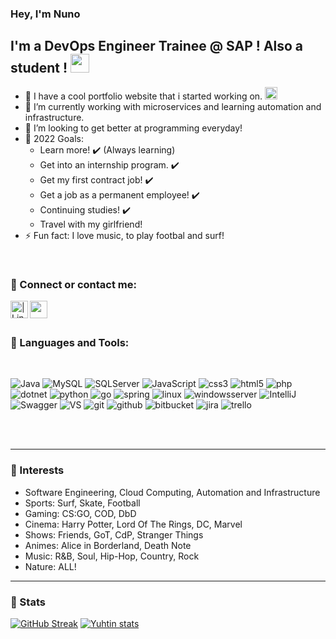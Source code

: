 ### Hey, I'm Nuno


## I'm a DevOps Engineer Trainee @ SAP ! Also a student ! <img src="https://raw.githubusercontent.com/aemmadi/aemmadi/master/wave.gif" width="30px" >

- 🔭 I have a cool portfolio website that i started working on. [<img  width="20px" src="https://cdn.icon-icons.com/icons2/1858/PNG/512/iconfinder-websitebuilder-4263525_117861.png" />][portfolio]
- 🌱 I’m currently working with microservices and learning automation and infrastructure.
- 👯 I’m looking to get better at programming everyday!
- 🥅 2022 Goals: 
    - Learn more! ✔️ (Always learning)
    - Get into an internship program. ✔️ 
    - Get my first contract job! ✔️
    - Get a job as a permanent employee! ✔️
    - Continuing studies! ✔️
    - Travel with my girlfriend!
- ⚡ Fun fact: I love music, to play footbal and surf!

<br />

### 💬 Connect or contact me:

[<img align="left" alt=" | LinkedIn" width="28px" src="https://cdn-icons-png.flaticon.com/512/174/174857.png" />][linkedin]
[<img align="left" alt="" width="28px" src="https://cdn-icons.flaticon.com/png/512/3471/premium/3471653.png?token=exp=1638567355~hmac=d71dba40e379369dd0c4423f7f5257dc" />][mailme]

<br />
<br />

### 🚀 Languages and Tools:

<br />

![Java](https://img.shields.io/badge/Java-CB0000?style=for-the-badge&logo=java&logoColor=white)
![MySQL](https://img.shields.io/badge/MySQL-00000F?style=for-the-badge&logo=mysql&logoColor=white)
![SQLServer](https://img.shields.io/badge/SQLServer-FF7733?style=for-the-badge&logo=microsoftsqlserver&logoColor=white)
![JavaScript](https://img.shields.io/badge/JavaScript-F7DF1E?style=for-the-badge&logo=javascript&logoColor=black)
![css3](https://img.shields.io/badge/CSS-00B7A6?style=for-the-badge&logo=css3&logoColor=white)
![html5](https://img.shields.io/badge/HTML-B07C67?style=for-the-badge&logo=html5&logoColor=white)
![php](https://img.shields.io/badge/php-4900FF?style=for-the-badge&logo=php&logoColor=white)
![dotnet](https://img.shields.io/badge/dotnet5-00761D?style=for-the-badge&logo=dotnet&logoColor=white)
![python](https://img.shields.io/badge/python-006FB1?style=for-the-badge&logo=python&logoColor=white)
![go](https://img.shields.io/badge/go-28CDE9?style=for-the-badge&logo=go&logoColor=white)
![spring](https://img.shields.io/badge/Spring'Boot-00C363?style=for-the-badge&logo=springboot&logoColor=white)
![linux](https://img.shields.io/badge/linux-9C5BDD?style=for-the-badge&logo=linux&logoColor=white)
![windowsserver](https://img.shields.io/badge/windows%20Server-9CBDD6?style=for-the-badge&logo=windows&logoColor=white)
![IntelliJ](https://img.shields.io/badge/IntelliJ-000000?style=for-the-badge&logo=intellij-idea&logoColor=blue)
![Swagger](https://img.shields.io/badge/-swagger-333333?style=for-the-badge&logo=swagger)
![VS](https://img.shields.io/badge/VS/VScode-3366cc?style=for-the-badge&logo=visualstudio&logoColor=white)
![git](https://img.shields.io/badge/Git-D8572E?style=for-the-badge&logo=git&logoColor=white)
![github](https://img.shields.io/badge/GitHub-322B29?style=for-the-badge&logo=github&logoColor=white)
![bitbucket](https://img.shields.io/badge/bitbucket-007BD5?style=for-the-badge&logo=bitbucket&logoColor=white)
![jira](https://img.shields.io/badge/jira-69142D?style=for-the-badge&logo=jira&logoColor=white)
![trello](https://img.shields.io/badge/trello-2A0000?style=for-the-badge&logo=trello&logoColor=white)

<br />
<br />

---

### 📕 Interests

- Software Engineering, Cloud Computing, Automation and Infrastructure
- Sports: Surf, Skate, Football
- Gaming: CS:GO, COD, DbD
- Cinema: Harry Potter, Lord Of The Rings, DC, Marvel
- Shows: Friends, GoT, CdP, Stranger Things
- Animes: Alice in Borderland, Death Note
- Music: R&B, Soul, Hip-Hop, Country, Rock
- Nature: ALL!

---

### 👀 Stats

[![GitHub Streak](https://github-readme-streak-stats.herokuapp.com?user=NunoCG&theme=ayu-mirage)](https://git.io/streak-stats)
[![Yuhtin stats](https://github-readme-stats.vercel.app/api?username=NunoCG&layout=compact&theme=tokyonight&hide_title=true&show_icons=true&count_private=true)](https://github.com/NunoCG/)

<!-- Variables links -->
[portfolio]: https://nunocg.github.io/portfolio/
[linkedin]: https://www.linkedin.com/in/nunocguimaraes/
[mailme]: mailto:nunoguimaraes10@hotmail.com
